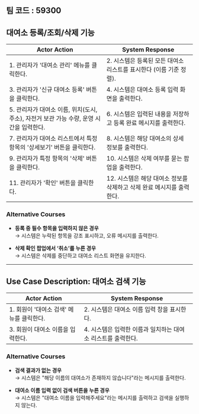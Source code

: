 ## 팀 코드 : 59300


## 대여소 등록/조회/삭제 기능
| Actor Action | System Response |
|--------------|-----------------|
| 1. 관리자가 '대여소 관리' 메뉴를 클릭한다. | 2. 시스템은 등록된 모든 대여소 리스트를 표시한다 (이름 기준 정렬). |
| 3. 관리자가 '신규 대여소 등록' 버튼을 클릭한다. | 4. 시스템은 대여소 등록 입력 화면을 출력한다. |
| 5. 관리자가 대여소 이름, 위치(도시, 주소), 자전거 보관 가능 수량, 운영 시간을 입력한다. | 6. 시스템은 입력된 내용을 저장하고 등록 완료 메시지를 출력한다. |
| 7. 관리자가 대여소 리스트에서 특정 항목의 '상세보기' 버튼을 클릭한다. | 8. 시스템은 해당 대여소의 상세 정보를 출력한다. | 
| 9. 관리자가 특정 항목의 '삭제' 버튼을 클릭한다. | 10. 시스템은 삭제 여부를 묻는 팝업을 출력한다. |
| 11. 관리자가 '확인' 버튼을 클릭한다. | 12. 시스템은 해당 대여소 정보를 삭제하고 삭제 완료 메시지를 출력한다. |


### Alternative Courses

- **등록 중 필수 항목을 입력하지 않은 경우**  
  → 시스템은 누락된 항목을 강조 표시하고, 오류 메시지를 출력한다.

- **삭제 확인 팝업에서 ‘취소’를 누른 경우**  
  → 시스템은 삭제를 중단하고 대여소 리스트 화면을 유지한다.

---

## Use Case Description: 대여소 검색 기능

| Actor Action | System Response |
|--------------|-----------------|
| 1. 회원이 '대여소 검색' 메뉴를 클릭한다. | 2. 시스템은 대여소 이름 입력 창을 표시한다. |
| 3. 회원이 대여소 이름을 입력한다. | 4. 시스템은 입력한 이름과 일치하는 대여소 리스트를 출력한다. |


### Alternative Courses

- **검색 결과가 없는 경우**  
  → 시스템은 "해당 이름의 대여소가 존재하지 않습니다"라는 메시지를 출력한다.

- **대여소 이름 입력 없이 검색 버튼을 누른 경우**  
  → 시스템은 "대여소 이름을 입력해주세요"라는 메시지를 출력하고 검색을 실행하지 않는다.

